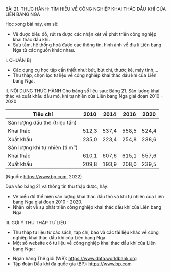 BÀI 21. THỰC HÀNH: TÌM HIỂU VỀ CÔNG NGHIỆP KHAI THÁC DẦU KHÍ CỦA LIÊN BANG NGA

Học xong bài này, em sẽ:
- Vẽ được biểu đồ, rút ra được các nhận xét về phát triển công nghiệp khai thác dầu khí.
- Sưu tầm, hệ thống hoá được các thông tin, hình ảnh về địa lí Liên bang Nga từ các nguồn khác nhau.

I. CHUẨN BỊ
- Các dụng cụ học tập cần thiết như: bút, bút chì, thước kẻ, máy tính,...
- Thu thập, chọn lọc tư liệu về công nghiệp khai thác dầu khí của Liên bang Nga.

II. NỘI DUNG THỰC HÀNH
Cho bảng số liệu sau:
Bảng 21. Sản lượng khai thác và xuất khẩu dầu mỏ, khí tự nhiên của Liên bang Nga giai đoạn 2010 - 2020

Tiêu chí | 2010 | 2014 | 2016 | 2020
--- | --- | --- | --- | ---
Sản lượng dầu thô (triệu tấn) | | | |
Khai thác | 512,3 | 537,4 | 558,5 | 524,4
Xuất khẩu | 235,0 | 223,4 | 254,8 | 238,6
Sản lượng khí tự nhiên (tỉ m³) | | | |
Khai thác | 610,1 | 607,6 | 615,1 | 557,6
Xuất khẩu | 209,8 | 193,9 | 208,0 | 239,5

(Nguồn: https://www.bp.com, 2022)

Dựa vào bảng 21 và thông tin thu thập được, hãy:
- Vẽ biểu đồ thể hiện sản lượng khai thác dầu thô và khí tự nhiên của Liên bang Nga giai đoạn 2010 - 2020.
- Nhận xét về sự phát triển công nghiệp khai thác dầu khí của Liên bang Nga.

III. GỢI Ý THU THẬP TƯ LIỆU
- Thu thập tư liệu từ các sách, tạp chí, báo và các tài liệu khác về công nghiệp khai thác dầu khí của Liên bang Nga.
- Một số website có tư liệu về công nghiệp khai thác dầu khí của Liên bang Nga:
+ Ngân hàng Thế giới (WB): https://www.data.worldbank.org
+ Tập đoàn Dầu khí đa quốc gia (BP): https://www.bp.com